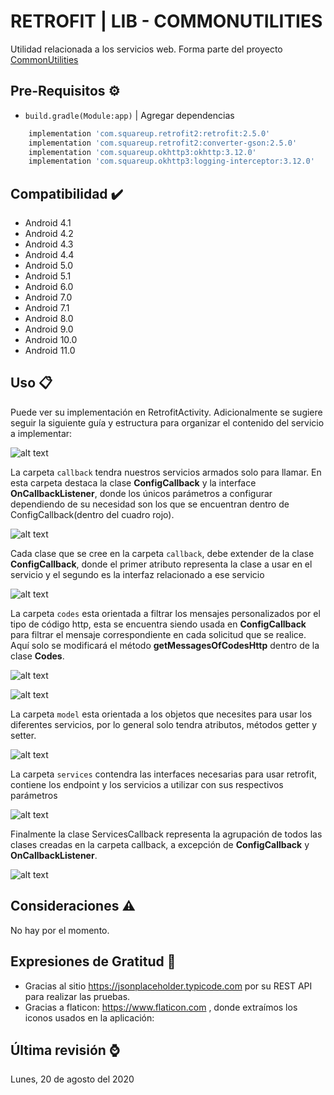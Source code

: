 # RETROFIT | LIB - COMMONUTILITIES

Utilidad relacionada a los servicios web. Forma parte del proyecto [CommonUtilities](https://github.com/vanskarner/CommunUtilidades/blob/master/README.md)

## Pre-Requisitos :gear:

* `build.gradle(Module:app)` | Agregar dependencias
```gradle
    implementation 'com.squareup.retrofit2:retrofit:2.5.0'
    implementation 'com.squareup.retrofit2:converter-gson:2.5.0'
    implementation 'com.squareup.okhttp3:okhttp:3.12.0'
    implementation 'com.squareup.okhttp3:logging-interceptor:3.12.0'
```
## Compatibilidad :heavy_check_mark:

* Android 4.1
* Android 4.2
* Android 4.3
* Android 4.4
* Android 5.0
* Android 5.1
* Android 6.0
* Android 7.0
* Android 7.1
* Android 8.0
* Android 9.0
* Android 10.0
* Android 11.0

## Uso :clipboard:

Puede ver su implementación en RetrofitActivity. 
Adicionalmente se sugiere seguir la siguiente guía y estructura para organizar el contenido del servicio a implementar:

![alt text](https://github.com/vanskarner/CommunUtilidades/blob/master/info/structure_retrofit.PNG)

La carpeta `callback` tendra nuestros servicios armados solo para llamar. En esta carpeta destaca la clase **ConfigCallback** y la interface **OnCallbackListener**, donde los únicos parámetros a configurar dependiendo de su necesidad son los que se encuentran dentro de ConfigCallback(dentro del cuadro rojo). 

![alt text](https://github.com/vanskarner/CommunUtilidades/blob/master/info/configcallback_parameters.png)

Cada clase que se cree en la carpeta `callback`, debe extender de la clase **ConfigCallback**, donde el primer atributo representa la clase a usar en el servicio y el segundo es la interfaz relacionado a ese servicio

![alt text](https://github.com/vanskarner/CommunUtilidades/blob/master/info/user_example_retrofit.png)

La carpeta `codes` esta orientada a filtrar los mensajes personalizados por el tipo de código http, esta se encuentra siendo usada en **ConfigCallback** para filtrar el mensaje correspondiente en cada solicitud que se realice. Aquí solo se modificará el método **getMessagesOfCodesHttp** dentro de la clase **Codes**.

![alt text](https://github.com/vanskarner/CommunUtilidades/blob/master/info/codes_retrofit.png)

![alt text](https://github.com/vanskarner/CommunUtilidades/blob/master/info/codes_method_retrofit.png)

La carpeta `model` esta orientada a los objetos que necesites para usar los diferentes servicios, por lo general solo tendra atributos, métodos getter y setter.

![alt text](https://github.com/vanskarner/CommunUtilidades/blob/master/info/model_example_retrofit.png)

La carpeta `services` contendra las interfaces necesarias para usar retrofit, contiene los endpoint y los servicios a utilizar con sus respectivos parámetros

![alt text](https://github.com/vanskarner/CommunUtilidades/blob/master/info/services_example_retrofit.png)

Finalmente la clase ServicesCallback representa la agrupación de todos las clases creadas en la carpeta callback, a excepción de **ConfigCallback** y **OnCallbackListener**.

![alt text](https://github.com/vanskarner/CommunUtilidades/blob/master/info/services_all_retrofit.png)

## Consideraciones :warning:

No hay por el momento.

## Expresiones de Gratitud 🎁

* Gracias al sitio https://jsonplaceholder.typicode.com por su REST API para realizar las pruebas.
* Gracias a flaticon: https://www.flaticon.com , donde extraímos los iconos usados en la aplicación: 

## Última revisión :watch:
Lunes, 20 de agosto del 2020
